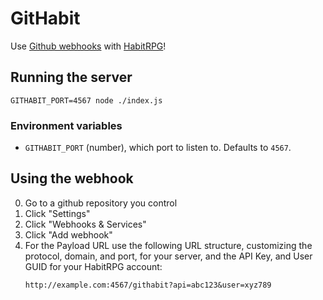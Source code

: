 # GitHabit

Use [Github webhooks](https://developer.github.com/webhooks/) with [HabitRPG](https://habitrpg.com/)!

## Running the server

```
GITHABIT_PORT=4567 node ./index.js
```

### Environment variables

- `GITHABIT_PORT` (number), which port to listen to. Defaults to `4567`.

## Using the webhook

0. Go to a github repository you control
0. Click "Settings"
0. Click "Webhooks & Services"
0. Click "Add webhook"
0. For the Payload URL use the following URL structure, customizing
    the protocol, domain, and port, for your server, and
    the API Key, and User GUID for your HabitRPG account:
    ```
    http://example.com:4567/githabit?api=abc123&user=xyz789
    ```

